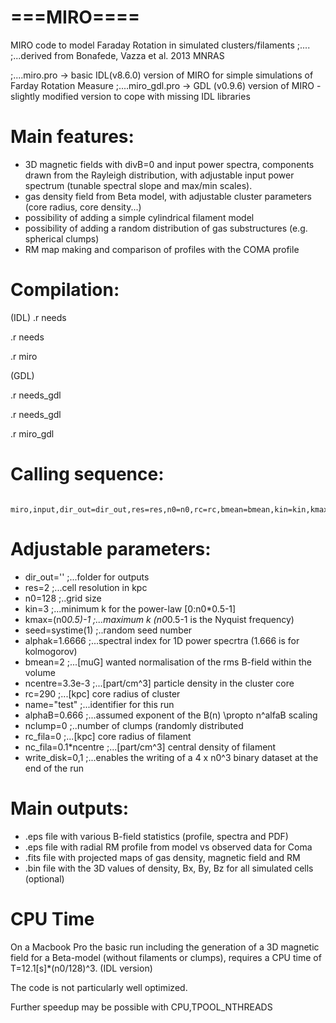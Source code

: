 ===MIRO====
===========

MIRO code to model Faraday Rotation in simulated clusters/filaments
;....
;...derived from Bonafede, Vazza et al. 2013 MNRAS

;....miro.pro -> basic IDL(v8.6.0) version of MIRO for simple simulations of Farday Rotation Measure 
;....miro_gdl.pro -> GDL (v0.9.6) version of MIRO - slightly modified version to cope with missing IDL libraries

 Main features:
 ==============
 - 3D magnetic fields with divB=0 and input power spectra, components drawn from the Rayleigh distribution, with adjustable input power spectrum (tunable spectral slope and max/min scales).
 - gas density field from Beta model, with adjustable cluster parameters (core radius, core density...)
 - possibility of adding a simple cylindrical filament model
 - possibility of adding a random distribution of gas substructures (e.g. spherical clumps)
 - RM map making and comparison of profiles with the COMA profile
 

Compilation:
============
(IDL)
.r needs

.r needs

.r miro

(GDL)

.r needs_gdl

.r needs_gdl

.r miro_gdl

  Calling sequence:
  =================
     miro,input,dir_out=dir_out,res=res,n0=n0,rc=rc,bmean=bmean,kin=kin,kmax=kmax,alphak=alphak,seed=seed,name=name,ncentre=ncentre,alphaB=alphaB,nclump=nclump,rc_fila=rc_fila,nc_fila=nc_fila,write_disk=write_disk


  Adjustable parameters:
  ======================
  - dir_out=''   ;...folder for outputs
  - res=2 ;...cell resolution in kpc
  - n0=128 ;..grid size
  - kin=3     ;...minimum k for the power-law [0:n0*0.5-1]
  - kmax=(n0*0.5)-1   ;...maximum k  (n0*0.5-1 is the Nyquist frequency)
  - seed=systime(1) ;..random seed number
  - alphak=1.6666 ;...spectral index for 1D power specrtra (1.666 is for kolmogorov)
  - bmean=2 ;...[muG] wanted normalisation of the rms B-field within the volume
  - ncentre=3.3e-3 ;...[part/cm^3] particle density in the cluster core
  - rc=290 ;...[kpc] core radius of cluster
  - name="test" ;...identifier for this run
  - alphaB=0.666  ;...assumed exponent of the B(n) \propto n^alfaB scaling
  - nclump=0  ;..number of clumps (randomly distributed
   - rc_fila=0  ;...[kpc] core radius of filament 
   - nc_fila=0.1*ncentre  ;...[part/cm^3] central density of filament
   - write_disk=0,1 ;...enables the writing of a 4 x n0^3 binary dataset at the end of the run 
   
   
   Main outputs:
   =============
   
   - .eps file with various B-field statistics (profile, spectra and PDF)
   - .eps file with radial RM profile from model vs observed data for Coma
   - .fits file with projected maps of gas density, magnetic field and RM
   - .bin file with the 3D values of density, Bx, By, Bz for all simulated cells (optional)
   
   CPU Time
   ========
   On a Macbook Pro the basic run including the generation of a 3D magnetic field for a Beta-model (without filaments or clumps), requires a CPU time of T=12.1[s]*(n0/128)^3.  (IDL version)
   
   The code is not particularly well optimized.
   
   Further speedup may be possible with CPU,TPOOL_NTHREADS
